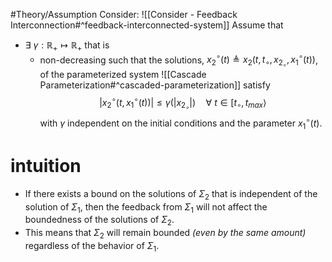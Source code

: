 #Theory/Assumption
Consider: ![[Consider - Feedback Interconnection#^feedback-interconnected-system]]
Assume that 
- $\exists~\gamma:\mathbb{R}_+\mapsto\mathbb{R}_+$ that is
	- non-decreasing
such that the solutions, $x_2^\circ(t) \triangleq x_2(t,t_\circ,x_{2_\circ},x_1^\circ(t))$, of the parameterized system ![[Cascade Parameterization#^cascaded-parameterization]]
satisfy
$$ |x_2^\circ(t,x_1^\circ(t))| \leq \gamma(|x_{2_\circ}|)\quad \forall~t\in[t_\circ,t_{max}\rangle$$
with $\gamma$ independent on the initial conditions and the parameter $x_1^\circ(t)$.

# intuition
- If there exists a bound on the solutions of $\Sigma_2$ that is independent of the solution of $\Sigma_1$, then the feedback from $\Sigma_1$ will not affect the boundedness of the solutions of $\Sigma_2$.
- This means that $\Sigma_2$ will remain bounded *(even by the same amount)* regardless of the behavior of $\Sigma_1$.

